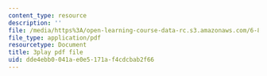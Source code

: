 ```yaml
---
content_type: resource
description: ''
file: /media/https%3A/open-learning-course-data-rc.s3.amazonaws.com/6-849-geometric-folding-algorithms-linkages-origami-polyhedra-fall-2012/dde4ebb0041ae0e5171af4cdcbab2f66_5lO7gBJEzH4.pdf
file_type: application/pdf
resourcetype: Document
title: 3play pdf file
uid: dde4ebb0-041a-e0e5-171a-f4cdcbab2f66
---
```

